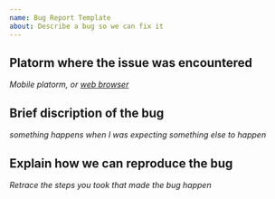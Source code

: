 ```yaml
---
name: Bug Report Template
about: Describe a bug so we can fix it
---
```


## Platorm where the issue was encountered
  _Mobile platorm, or [web browser](google.com)_

## Brief discription of the bug
  _something happens when I was expecting something else to happen_

## Explain how we can reproduce the bug
  _Retrace the steps you took that made the bug happen_
